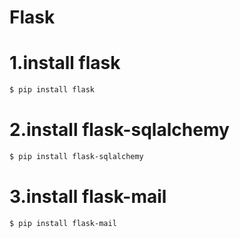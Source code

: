 # Flask

# 1.install flask
```sh
$ pip install flask
```
# 2.install flask-sqlalchemy
```sh
$ pip install flask-sqlalchemy
```

# 3.install flask-mail
```sh
$ pip install flask-mail
``` 
